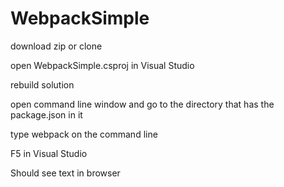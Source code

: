 # WebpackSimple

download zip or clone 

open WebpackSimple.csproj in Visual Studio

rebuild solution 

open command line window and go to the directory that has the package.json in it

type webpack on the command line 

F5 in Visual Studio

Should see text in browser 




